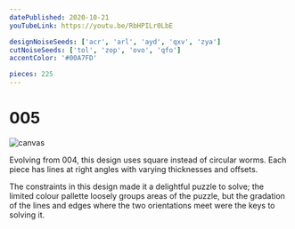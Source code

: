 ```yaml
---
datePublished: 2020-10-21
youTubeLink: https://youtu.be/RbHPILr0LbE

designNoiseSeeds: ['acr', 'arl', 'ayd', 'qxv', 'zya']
cutNoiseSeeds: ['tol', 'zop', 'ovo', 'qfo']
accentColor: '#00A7FD'

pieces: 225
---
```


# 005

![canvas](https://res.cloudinary.com/abstract-puzzles/image/upload/w_2000/005_acr-arl-ayd-qxv-zya_tol-zop-ovo-qfo?raw=true)

Evolving from 004, this design uses square instead of circular worms. Each piece has lines at right angles with varying thicknesses and offsets.

The constraints in this design made it a delightful puzzle to solve; the limited colour pallette loosely groups areas of the puzzle, but the gradation of the lines and edges where the two orientations meet were the keys to solving it.
